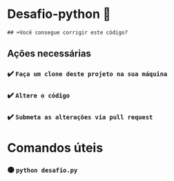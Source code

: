 # Desafio-python 🚀

    ## ⌨️Você consegue corrigir este código?
 
## Ações necessárias
  ### ✔️ `Faça um clone deste projeto na sua máquina`
### ✔️ `Altere o código`
### ✔️ `Submeta as alterações via pull request`

# Comandos úteis
### 🟠 `python desafio.py`
